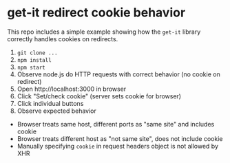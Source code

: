 # get-it redirect cookie behavior

This repo includes a simple example showing how the `get-it` library correctly handles cookies on redirects.

1. `git clone ...`
1. `npm install`
1. `npm start`
1. Observe node.js do HTTP requests with correct behavior (no cookie on redirect)
1. Open http://localhost:3000 in browser
1. Click "Set/check cookie" (server sets cookie for browser)
1. Click individual buttons
1. Observe expected behavior
  - Browser treats same host, different ports as "same site" and includes cookie
  - Browser treats different host as "not same site", does not include cookie
  - Manually specifying `cookie` in request headers object is not allowed by XHR

